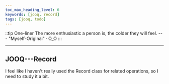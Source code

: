 ```yaml
---
toc_max_heading_level: 6
keywords: [jooq, record]
tags: [jooq, todo]
---
```



::tip One-liner
The more enthusiastic a person is, the colder they will feel. --- "Myself-Original" · O_O
:::

---

## JOOQ---Record

I feel like I haven't really used the Record class for related operations, so I need to study it a bit.